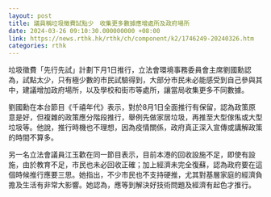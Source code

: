 ```yaml
---
layout: post
title: 議員稱垃圾徵費試點少　收集更多數據應增處所及政府場所
date: 2024-03-26 09:10:30.000000000 +08:00
link: https://news.rthk.hk/rthk/ch/component/k2/1746249-20240326.htm
categories: rthk
---
```


垃圾徵費「先行先試」計劃下月1日推行，立法會環境事務委員會主席劉國勳認為，試點太少，只有極少數的市民試驗得到，大部分市民未必能感受到自己參與其中，建議增加政府場所，以及學校和街市等處所，讓當局收集更多不同數據。

劉國勳在本台節目《千禧年代》表示，對於8月1日全面推行有保留，認為政策原意是好，但複雜的政策應分階段推行，舉例先做家居垃圾，再推至大型傢俬或大型垃圾等。他說，推行時機也不理想，因為疫情關係，政府真正深入宣傳或講解政策的時間不算多。

另一名立法會議員江玉歡在同一節目表示，目前本港的回收設施不足，即使有設施，由於教育不足，市民也未必回收正確；加上經濟未完全復蘇，認為政府要在這個時候推行應要三思。她指出，不少市民也不支持硬推，尤其對基層家庭的經濟負擔及生活有非常大影響。她認為，應等到解決好技術問題及經濟有起色才推行。

